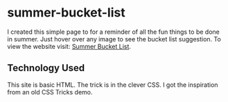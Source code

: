 # summer-bucket-list

I created this simple page to for a reminder of all the fun things to be done in summer. Just hover over any image to see the bucket list suggestion. To view the website visit: [Summer Bucket List](https://nikkipurcell.github.io/summer-bucket-list/).

## Technology Used
This site is basic HTML. The trick is in the clever CSS. I got the inspiration from an old CSS Tricks demo.
